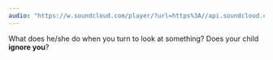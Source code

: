 ```yaml
---
audio: "https://w.soundcloud.com/player/?url=https%3A//api.soundcloud.com/tracks/1406306413%3Fsecret_token%3Ds-Z22lAvQo3Zd&color=%23ff5500&auto_play=true&hide_related=false&show_comments=true&show_user=true&show_reposts=false&show_teaser=true&visual=true"
---
```


What does he/she do when you turn to look at something? Does your child <strong>ignore you</strong>?